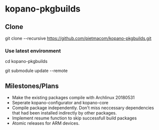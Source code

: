 # kopano-pkgbuilds

## Clone
git clone --recursive https://github.com/pietmacom/kopano-pkgbuilds.git

### Use latest environment

cd kopano-pkgbuilds

git submodule update --remote 

## Milestones/Plans
 - Make the existing packages compile with Archlinux 20180531
 - Seperate kopano-configurator and kopano-core
 - Compile package independently. Don't miss neccessary dependencies that had been installed indirectly by other packages.
 - Implement resume function to skip successfull build packages
 - Atomic releases for ARM devices.
